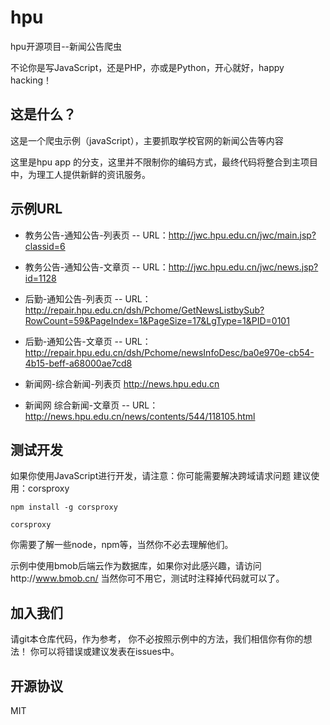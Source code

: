 # hpu
hpu开源项目--新闻公告爬虫

不论你是写JavaScript，还是PHP，亦或是Python，开心就好，happy hacking！

## 这是什么？

这是一个爬虫示例（javaScript），主要抓取学校官网的新闻公告等内容

这里是hpu app 的分支，这里并不限制你的编码方式，最终代码将整合到主项目中，为理工人提供新鲜的资讯服务。

## 示例URL

- 教务公告-通知公告-列表页
-- URL：http://jwc.hpu.edu.cn/jwc/main.jsp?classid=6

- 教务公告-通知公告-文章页
-- URL：http://jwc.hpu.edu.cn/jwc/news.jsp?id=1128

- 后勤-通知公告-列表页
-- URL：http://repair.hpu.edu.cn/dsh/Pchome/GetNewsListbySub?RowCount=59&PageIndex=1&PageSize=17&LgType=1&PID=0101
- 后勤-通知公告-文章页
-- URL：http://repair.hpu.edu.cn/dsh/Pchome/newsInfoDesc/ba0e970e-cb54-4b15-beff-a68000ae7cd8

- 新闻网-综合新闻-列表页
http://news.hpu.edu.cn
- 新闻网 综合新闻-文章页
-- URL：http://news.hpu.edu.cn/news/contents/544/118105.html

## 测试开发
如果你使用JavaScript进行开发，请注意：你可能需要解决跨域请求问题
建议使用：corsproxy

`npm install -g corsproxy`

`corsproxy`

你需要了解一些node，npm等，当然你不必去理解他们。

示例中使用bmob后端云作为数据库，如果你对此感兴趣，请访问http://www.bmob.cn/
当然你可不用它，测试时注释掉代码就可以了。

## 加入我们

请git本仓库代码，作为参考，
你不必按照示例中的方法，我们相信你有你的想法！
你可以将错误或建议发表在issues中。

## 开源协议
MIT

